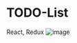 # TODO-List
React, Redux 
![image](https://github.com/user-attachments/assets/33f0ddc7-ceed-4502-a7ac-f5a8441f39f3)
